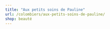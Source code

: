```yaml
---
title: "Aux petits soins de Pauline"
url: /colombiers/aux-petits-soins-de-pauline/
shop: beauté
---
```


